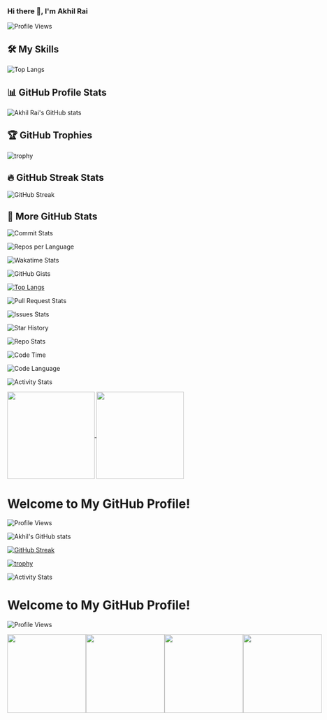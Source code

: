 ### Hi there 👋, I'm Akhil Rai

![Profile Views](https://komarev.com/ghpvc/?username=Rai-Akhil-28&style=flat-square)

## 🛠️ My Skills

![Top Langs](https://github-readme-stats.vercel.app/api/top-langs/?username=Rai-Akhil-28&layout=compact&theme=dark)

## 📊 GitHub Profile Stats

![Akhil Rai's GitHub stats](https://github-readme-stats.vercel.app/api?username=Rai-Akhil-28&show_icons=true&theme=dark)

## 🏆 GitHub Trophies

![trophy](https://github-profile-trophy.vercel.app/?username=Rai-Akhil-28&theme=onedark)

## 🔥 GitHub Streak Stats

![GitHub Streak](https://github-readme-streak-stats.herokuapp.com/?user=Rai-Akhil-28&theme=dark)

## 🚀 More GitHub Stats

![Commit Stats](https://github-readme-stats.vercel.app/api/top-langs/?username=Rai-Akhil-28&show_icons=true&locale=en&layout=compact&theme=dark)

![Repos per Language](https://github-readme-stats.vercel.app/api/top-langs/?username=Rai-Akhil-28&hide=css,java,html&layout=compact&langs_count=6&theme=dark)

![Wakatime Stats](https://github-readme-stats.vercel.app/api/wakatime?username=Rai-Akhil-28&theme=dark)

![GitHub Gists](https://github-readme-stats.vercel.app/api/gist?username=Rai-Akhil-28&theme=dark)

[![Top Langs](https://github-readme-stats.vercel.app/api/top-langs/?username=AkhilRai28&layout=pie)](https://github.com/anuraghazra/github-readme-stats)

![Pull Request Stats](https://github-readme-stats.vercel.app/api/pin/?username=Rai-Akhil-28&repo=github-readme-stats&theme=dark)

![Issues Stats](https://github-readme-stats.vercel.app/api/pin/?username=Rai-Akhil-28&repo=github-readme-streak-stats&theme=dark)

![Star History](https://github-readme-stats.vercel.app/api/star-history/?username=Rai-Akhil-28&theme=dark)

![Repo Stats](https://github-readme-stats.vercel.app/api/pin/?username=Rai-Akhil-28&repo=github-profile-trophy&theme=dark)

![Code Time](https://github-readme-stats.vercel.app/api/wakatime?username=Rai-Akhil-28&theme=dark)

![Code Language](https://github-readme-stats.vercel.app/api/top-langs/?username=Rai-Akhil-28&langs_count=10&theme=dark)

![Activity Stats](https://github-profile-summary-cards.vercel.app/api/cards/profile-details?username=Rai-Akhil-28&theme=dark)



<a href="https://github.com/anuraghazra/github-readme-stats">
  <img height=200 align="center" src="https://github-readme-stats.vercel.app/api?username=AkhilRai28" />
</a>
<a href="https://github.com/anuraghazra/convoychat">
  <img height=200 align="center" src="https://github-readme-stats.vercel.app/api/top-langs?username=AkhilRai28&layout=compact&langs_count=8&card_width=320" />
</a>


# Welcome to My GitHub Profile!

![Profile Views](https://komarev.com/ghpvc/?username=AkhilRai28&style=flat-square&color=blue)

![Akhil's GitHub stats](https://github-readme-stats.vercel.app/api?username=AkhilRai28&show_icons=true&theme=radical)

[![GitHub Streak](https://github-readme-streak-stats.herokuapp.com?user=AkhilRai28&theme=radical)](https://git.io/streak-stats)

[![trophy](https://github-profile-trophy.vercel.app/?username=AkhilRai28&theme=radical)](https://github.com/ryo-ma/github-profile-trophy)

![Activity Stats](https://github-profile-summary-cards.vercel.app/api/cards/profile-details?username=AkhilRai28&theme=dark)

##

# Welcome to My GitHub Profile!

![Profile Views](https://komarev.com/ghpvc/?username=AkhilRai28&style=flat-square&color=blue)

<div style="display: flex; justify-content: space-between;">

  <a href="https://github.com/anuraghazra/github-readme-stats">
    <img height="180" src="https://github-readme-stats.vercel.app/api?username=AkhilRai28&show_icons=true&theme=radical" />
  </a>

  <div>
    <a href="https://github.com/DenverCoder1/github-readme-streak-stats">
      <img height="180" src="https://github-readme-streak-stats.herokuapp.com?user=AkhilRai28&theme=radical" />
    </a>
  </div>
  <div>
    <a href="https://github.com/ryo-ma/github-profile-trophy">
      <img height="180" src="https://github-profile-trophy.vercel.app/?username=AkhilRai28&theme=radical" />
    </a>
  </div>
  <div>
    <a href="https://github.com/vn7n24fzkq/github-profile-summary-cards">
      <img height="180" src="https://github-profile-summary-cards.vercel.app/api/cards/profile-details?username=AkhilRai28&theme=dark" />
    </a>
  </div>

</div>



